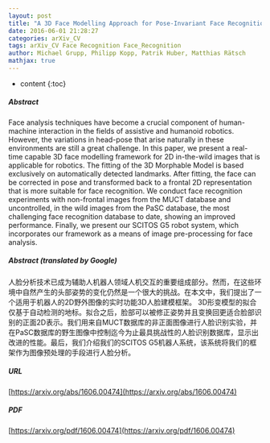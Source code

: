 ```yaml
---
layout: post
title: "A 3D Face Modelling Approach for Pose-Invariant Face Recognition in a Human-Robot Environment"
date: 2016-06-01 21:28:27
categories: arXiv_CV
tags: arXiv_CV Face Recognition Face_Recognition
author: Michael Grupp, Philipp Kopp, Patrik Huber, Matthias Rätsch
mathjax: true
---
```


* content
{:toc}

##### Abstract
Face analysis techniques have become a crucial component of human-machine interaction in the fields of assistive and humanoid robotics. However, the variations in head-pose that arise naturally in these environments are still a great challenge. In this paper, we present a real-time capable 3D face modelling framework for 2D in-the-wild images that is applicable for robotics. The fitting of the 3D Morphable Model is based exclusively on automatically detected landmarks. After fitting, the face can be corrected in pose and transformed back to a frontal 2D representation that is more suitable for face recognition. We conduct face recognition experiments with non-frontal images from the MUCT database and uncontrolled, in the wild images from the PaSC database, the most challenging face recognition database to date, showing an improved performance. Finally, we present our SCITOS G5 robot system, which incorporates our framework as a means of image pre-processing for face analysis.

##### Abstract (translated by Google)
人脸分析技术已成为辅助人机器人领域人机交互的重要组成部分。然而，在这些环境中自然产生的头部姿势的变化仍然是一个很大的挑战。在本文中，我们提出了一个适用于机器人的2D野外图像的实时功能3D人脸建模框架。 3D形变模型的拟合仅基于自动检测的地标。拟合之后，脸部可以被修正姿势并且变换回更适合脸部识别的正面2D表示。我们用来自MUCT数据库的非正面图像进行人脸识别实验，并在PaSC数据库的野生图像中控制迄今为止最具挑战性的人脸识别数据库，显示出改进的性能。最后，我们介绍我们的SCITOS G5机器人系统，该系统将我们的框架作为图像预处理的手段进行人脸分析。

##### URL
[https://arxiv.org/abs/1606.00474](https://arxiv.org/abs/1606.00474)

##### PDF
[https://arxiv.org/pdf/1606.00474](https://arxiv.org/pdf/1606.00474)

